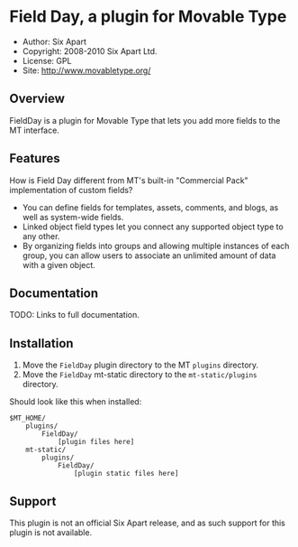 # Field Day, a plugin for Movable Type

* Author: Six Apart
* Copyright: 2008-2010 Six Apart Ltd.
* License: GPL
* Site: <http://www.movabletype.org/>


## Overview

FieldDay is a plugin for Movable Type that lets you add more fields to the MT
interface.


## Features

How is Field Day different from MT's built-in "Commercial Pack" implementation
of custom fields?

* You can define fields for templates, assets, comments, and blogs, as well as
  system-wide fields.
* Linked object field types let you connect any supported object type to any
  other.
* By organizing fields into groups and allowing multiple instances of each
  group, you can allow users to associate an unlimited amount of data with a
  given object.


## Documentation

TODO: Links to full documentation.


## Installation

1. Move the `FieldDay` plugin directory to the MT `plugins` directory.
2. Move the `FieldDay` mt-static directory to the `mt-static/plugins`
   directory.

Should look like this when installed:

    $MT_HOME/
        plugins/
            FieldDay/
                [plugin files here]
        mt-static/
            plugins/
                FieldDay/
                    [plugin static files here]


## Support

This plugin is not an official Six Apart release, and as such support for this
plugin is not available.
